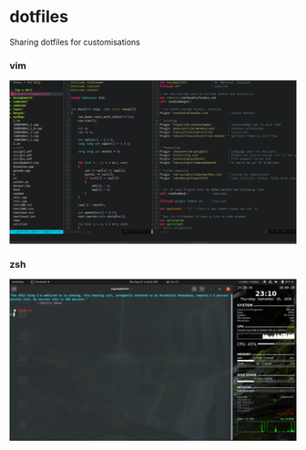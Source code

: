 # dotfiles
Sharing dotfiles for customisations

### vim
![](screenshots/tKxVZwI.png)

### zsh
![](screenshots/rv72dc6gycm51.png)
